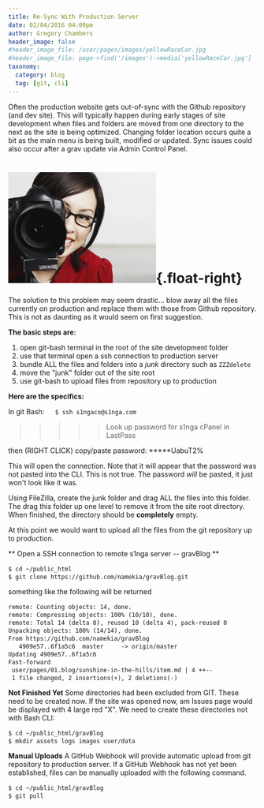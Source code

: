 ```yaml
---
title: Re-Sync With Production Server
date: 02/04/2016 04:09pm
author: Gregory Chambers
header_image: false
#header_image_file: /user/pages/images/yellowRaceCar.jpg
#header_image_file: page->find('/images')->media['yellowRaceCar.jpg']
taxonomy:
  category: blog
  tag: [git, cli]
---
```


Often the production website gets out-of-sync with the Github repository (and dev site). This will typically happen during early stages of site development when files and folders are moved from one directory to the next as the site is being optimized. Changing folder location occurs quite a bit as the main menu is being built, modified or updated. Sync issues could also occur after a grav update via Admin Control Panel.

![yellow race car](cameraGirl.jpg?cropResize=200x200){.float-right}
===

The solution to this problem may seem drastic... blow away all the files currently on production and replace them with those from Github repository. This is not as daunting as it would seem on first suggestion.

**The basic steps are:**
1. open git-bash terminal in the root of the site development folder
1. use that terminal open a ssh connection to production server
1. bundle ALL the files and folders into a _junk_ directory such as `ZZZdelete`
1. move the "junk" folder out of the site root
1. use git-bash to upload files from repository up to production

**Here are the specifics:**

In git Bash: &emsp; `$ ssh s1ngaco@s1nga.com`

>>>>> Look up password for s1nga cPanel in LastPass

then (RIGHT CLICK) copy/paste password: *****UabuT2%

This will open the connection. Note that it will appear that the password was not pasted into the CLI. This is not true. The password _will_ be pasted, it just won't look like it was.

Using FileZilla, create the junk folder and drag ALL the files into this folder. The drag this folder up one level to remove it from the site root directory. When finished, the directory should be **completely** empty.

At this point we would want to upload all the files from the git repository up to production.

** Open a SSH connection to remote s1nga server -- gravBlog **

```
$ cd ~/public_html
$ git clone https://github.com/namekia/gravBlog.git
```

something like the following will be returned

```
remote: Counting objects: 14, done.
remote: Compressing objects: 100% (10/10), done.
remote: Total 14 (delta 8), reused 10 (delta 4), pack-reused 0
Unpacking objects: 100% (14/14), done.
From https://github.com/namekia/gravBlog
   4909e57..6f1a5c6  master     -> origin/master
Updating 4909e57..6f1a5c6
Fast-forward
 user/pages/01.blog/sunshine-in-the-hills/item.md | 4 ++--
 1 file changed, 2 insertions(+), 2 deletions(-)
```

**Not Finished Yet**
Some directories had been excluded from GIT. These need to be created now. If the site was opened now, am Issues page would be displayed with 4 large red "X".  We need to create these directories not with Bash CLI:

```
$ cd ~/public_html/gravBlog
$ mkdir assets logs images user/data
```

**Manual Uploads**
A GitHub Webhook will provide automatic upload from git repository to production server. If a GitHub Webhook has not yet been established, files can be manually uploaded with the following command.

```
$ cd ~/public_html/gravBlog
$ git pull
```


